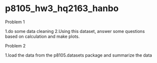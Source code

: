 # p8105_hw3_hq2163_hanbo

Problem 1

1.do some data cleaning
2.Using this dataset, answer some questions based on calculation and make plots.


Problem 2

1.load the data from the p8105.datasets package and summarize the data